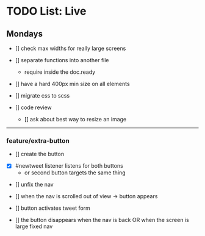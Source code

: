 # TODO List: Live

## Mondays

<!-- - [x] add responsive layout properties to the desktop layout, more specifically the layout shifter style -->

- [] check max widths for really large screens

<!-- - [x] refocus cursor in the text box after a tweet entry -->

- [] separate functions into another file
  - require inside the doc.ready

- [] have a hard 400px min size on all elements

- [] migrate css to scss

- [] code review

  - [] ask about best way to resize an image

---

### feature/extra-button

- [] create the button

- [x] #newtweet listener listens for both buttons
  - or second button targets the same thing

- [] unfix the nav

- [] when the nav is scrolled out of view -> button appears

- [] button activates tweet form

- [] the button disappears when the nav is back OR when the screen is large fixed nav
